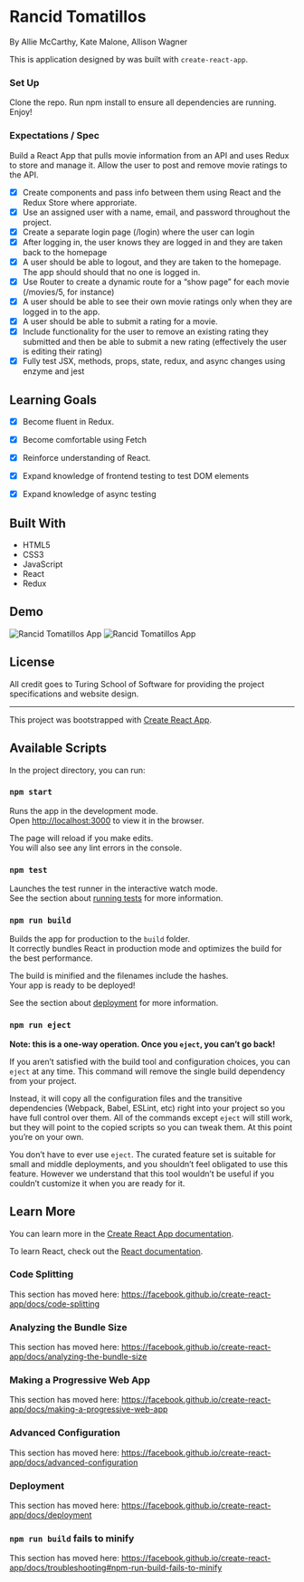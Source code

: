# Rancid Tomatillos

By Allie McCarthy, Kate Malone, Allison Wagner

This is application designed by was built with `create-react-app`.

### Set Up

Clone the repo. Run npm install to ensure all dependencies are running. Enjoy!

### Expectations / Spec

Build a React App that pulls movie information from an API and uses Redux to store and manage it.  Allow the user to post and remove movie ratings to the API.

- [x] Create components and pass info between them using React and the Redux Store where approriate.
- [x] Use an assigned user with a name, email, and password throughout the project. 
- [x] Create a separate login page (/login) where the user can login
- [x] After logging in, the user knows they are logged in and they are taken back to the homepage
- [x] A user should be able to logout, and they are taken to the homepage. The app should should that no one is logged in.
- [x] Use Router to create a dynamic route for a “show page” for each movie (/movies/5, for instance)
- [x] A user should be able to see their own movie ratings only when they are logged in to the app.
- [x] A user should be able to submit a rating for a movie. 
- [x] Include functionality for the user to remove an existing rating they submitted and then be able to submit a new rating (effectively the user is editing their rating) 
- [x] Fully test JSX, methods, props, state, redux, and async changes using enzyme and jest

## Learning Goals

- [x] Become fluent in Redux. 
- [x] Become comfortable using Fetch
- [x] Reinforce understanding of React.
- [x] Expand knowledge of frontend testing to test DOM elements
- [x] Expand knowledge of async testing


## Built With

- HTML5
- CSS3
- JavaScript
- React
- Redux

## Demo

![Rancid Tomatillos App](https://media.giphy.com/media/W4ztfC4RixiCQhUy4p/giphy.gif)
![Rancid Tomatillos App](https://media.giphy.com/media/SvM8n3rwxeBRuMrVJ9/giphy.gif)


## License

All credit goes to Turing School of Software for providing the project specifications and website design.


----



This project was bootstrapped with [Create React App](https://github.com/facebook/create-react-app).

## Available Scripts

In the project directory, you can run:

### `npm start`

Runs the app in the development mode.<br />
Open [http://localhost:3000](http://localhost:3000) to view it in the browser.

The page will reload if you make edits.<br />
You will also see any lint errors in the console.

### `npm test`

Launches the test runner in the interactive watch mode.<br />
See the section about [running tests](https://facebook.github.io/create-react-app/docs/running-tests) for more information.

### `npm run build`

Builds the app for production to the `build` folder.<br />
It correctly bundles React in production mode and optimizes the build for the best performance.

The build is minified and the filenames include the hashes.<br />
Your app is ready to be deployed!

See the section about [deployment](https://facebook.github.io/create-react-app/docs/deployment) for more information.

### `npm run eject`

**Note: this is a one-way operation. Once you `eject`, you can’t go back!**

If you aren’t satisfied with the build tool and configuration choices, you can `eject` at any time. This command will remove the single build dependency from your project.

Instead, it will copy all the configuration files and the transitive dependencies (Webpack, Babel, ESLint, etc) right into your project so you have full control over them. All of the commands except `eject` will still work, but they will point to the copied scripts so you can tweak them. At this point you’re on your own.

You don’t have to ever use `eject`. The curated feature set is suitable for small and middle deployments, and you shouldn’t feel obligated to use this feature. However we understand that this tool wouldn’t be useful if you couldn’t customize it when you are ready for it.

## Learn More

You can learn more in the [Create React App documentation](https://facebook.github.io/create-react-app/docs/getting-started).

To learn React, check out the [React documentation](https://reactjs.org/).

### Code Splitting

This section has moved here: https://facebook.github.io/create-react-app/docs/code-splitting

### Analyzing the Bundle Size

This section has moved here: https://facebook.github.io/create-react-app/docs/analyzing-the-bundle-size

### Making a Progressive Web App

This section has moved here: https://facebook.github.io/create-react-app/docs/making-a-progressive-web-app

### Advanced Configuration

This section has moved here: https://facebook.github.io/create-react-app/docs/advanced-configuration

### Deployment

This section has moved here: https://facebook.github.io/create-react-app/docs/deployment

### `npm run build` fails to minify

This section has moved here: https://facebook.github.io/create-react-app/docs/troubleshooting#npm-run-build-fails-to-minify
